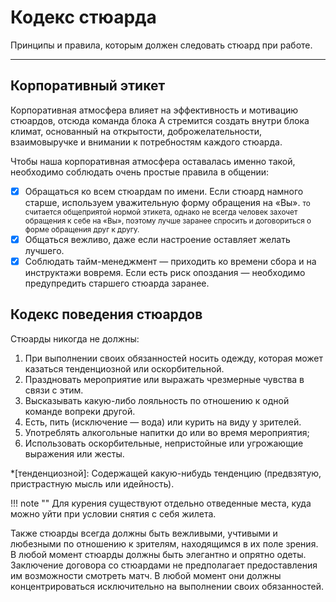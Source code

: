 # Кодекс стюарда
Принципы и правила, которым должен следовать стюард при работе.

---

## Корпоративный этикет

Корпоративная атмосфера влияет на эффективность и мотивацию стюардов, отсюда команда блока А стремится создать внутри блока климат, основанный на открытости, доброжелательности, взаимовыручке и внимании к потребностям каждого стюарда.

Чтобы наша корпоративная атмосфера оставалась именно такой, необходимо соблюдать очень простые правила в общении:

<div class="result" markdown>

- [X] Обращаться ко всем стюардам по имени. Если стюард намного старше, используем уважительную форму обращения на «Вы». <small>то считается общеприятой нормой этикета, однако не всегда человек захочет обращения к себе на «Вы», поэтому лучше заранее спросить и договориться о форме обращения друг к другу.</small>
- [X] Общаться вежливо, даже если настроение оставляет желать лучшего.
- [X] Соблюдать тайм-менеджмент — приходить ко времени сбора и на инструктажи вовремя. Если есть риск опоздания — необходимо предупредить старшего стюарда заранее.
    
</div>

## Кодекс поведения стюардов 

Стюарды никогда не должны:

1. При выполнении своих обязанностей носить одежду, которая может казаться тенденциозной или оскорбительной.
2. Праздновать мероприятие или выражать чрезмерные чувства в связи с этим.
3. Высказывать какую-либо лояльность по отношению к одной команде вопреки другой.
4. Есть, пить (исключение — вода) или курить на виду у зрителей.
5. Употреблять алкогольные напитки до или во время мероприятия;
6. Использовать оскорбительные, непристойные или угрожающие выражения или жесты.

*[тенденциозной]: Содержащей какую-нибудь тенденцию (предвзятую, пристрастную мысль или идейность).

!!! note ""
    Для курения существуют отдельно отведенные места, куда можно уйти при условии снятия с себя жилета.

Также стюарды всегда должны быть вежливыми, учтивыми и любезными по отношению к зрителям, находящимся в их поле зрения. В любой момент стюарды должны быть элегантно и опрятно одеты. Заключение договора со стюардами не предполагает предоставления им возможности смотреть матч. В любой момент они должны концентрироваться исключительно на выполнении своих обязанностей.
